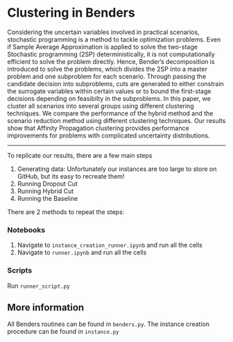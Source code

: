 # Clustering in Benders
Considering the uncertain variables involved in practical scenarios, stochastic programming is a method to tackle optimization problems. Even if Sample Average Approximation is applied to solve the two-stage Stochastic programming (2SP) deterministically, it is not computationally efficient to solve the problem directly. Hence, Bender’s decomposition is introduced to solve the problems, which divides the 2SP into a master problem and one subproblem for each scenario. Through passing the candidate decision into subproblems, cuts are generated to either constrain the surrogate variables within certain values or to bound the first-stage decisions depending
on feasibilty in the subproblems. In this paper, we cluster all scenarios into several groups using different clustering techniques. We compare the performance of the hybrid method and the scenario reduction method using different clustering techniques. Our results show that Affinity Propagation clustering provides performance improvements for problems with complicated uncertainty distributions. 

---
To replicate our results, there are a few main steps
1. Generating data: Unfortunately our instances are too large to store on GitHub, but its easy to recreate them!
2. Running Dropout Cut
3. Running Hybrid Cut
4. Running the Baseline

There are 2 methods to repeat the steps:

### Notebooks
1. Navigate to `instance_creation_runner.ipynb` and run all the cells
2. Navigate to `runner.ipynb` and run all the cells 

### Scripts

Run `runner_script.py`


## More information
All Benders routines can be found in `benders.py`.
The instance creation procedure can be found in `instance.py`